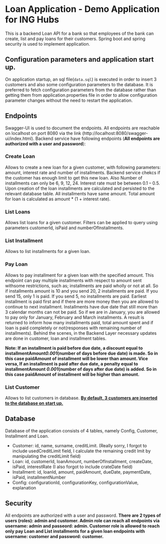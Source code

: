 # Loan Application - Demo Application for ING Hubs
This is a backend Loan API for a bank so that employees of the bank can create, list and pay loans for their customers. Spring boot and spring security is used to implement application.

## Configuration parameters and application start up.
On application startup, an sql file(`data.sql`) is executed in order to insert 3 customers and also some configuration parameters to the database. It is preferred to fetch configuration parameters from the database rather than getting them from application.properties file in order to allow configuration parameter changes without the need to restart the application.

## Endpoints
Swagger-UI is used to document the endpoints. All endpoints are reachable on localhost on port 8080 via the link (http://localhost:8080/swagger-ui/index.html). Backend service have following endpoints (**All endpoints are authorized with a user and password**):

### Create Loan
Allows to create a new loan for a given customer, with following parameters: amount, interest rate and number of installments. Backend service chekcs if the customer has enough limit to get this new loan. Also Number of installments can only be 6, 9, 12, 24. Interest rate must be between 0.1 – 0.5. Upon creation of the loan installments are calculated and persisted to the relevant database table. All installments have same amount. Total amount for loan is calculated as amount * (1 + interest rate).
### List Loans
Allows list loans for a given customer. Filters can be applied to query using parameters customerId, isPaid and numberOfInstallments.
### List Installment
Allows to list installments for a given loan.
### Pay Loan
Allows to pay installment for a given loan with the specified amount. This endpoint can pay multiple installments with respect to amount sent withsome restrictions, such as; installments are paid wholly or not at all. So if installments amount is 10 and you send 20, 2 installments are paid. If you send 15, only 1 is paid. If you send 5, no installments are paid. Earliest installment is paid first and if there are more money then you are allowed to continue to next installment. Installments have due date that still more than 3 calendar months can not be paid. So if we are in January, you are allowed to pay only for January, February and March installments. A result is returned to inform how many installments paid, total amount spent and if loan is paid completely or not(responses with remaining number of installments). Behind the scenes, in the Backend Layer necessary updates are done in customer, loan and installment tables.

**Note: If an installment is paid before due date, a discount equal to installmentAmount*0.001*(number of days before due date) is made. So in this case paidAmount of installment will be lower than amount. Vice versa, If an installment is paid after due date, a penalty equal to installmentAmount *0.001*(number of days after due date) is added. So in this case paidAmount of installment will be higher than amount.**

### List Customer
Allows to list customers in database. <ins>**By default, 3 customers are inserted to the database on start up.**</ins>

## Database
Database of the application consists of 4 tables, namely Config, Customer, Installment and Loan.

+ Customer: id, name, surname, creditLimit. (Really sorry, I forgot to include usedCreditLimit field, I calculate the remaining credit lmit by manipulating the creditLimit field)
+ Loan: id, customerId, loanAmount, numberOfInstallment, createDate, isPaid, interestRate (I also forgot to include crateDate field)
+ Installment: id, loanId, amount, paidAmount, dueDate, paymentDate, isPaid, installmentNumber
+ Config: configurationId, configurationKey, configurationValue, explanation

## Security
All endpoints are authorized with a user and password. **There are 2 types of users (roles): admin and customer. Admin role can reach all endpoints via username: admin and passeord: admin. Customer role is allowed to reach only pay Loan and List installments for a given loan endpoints with username: customer and password: customer.**
